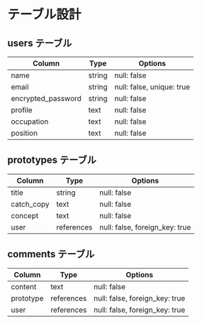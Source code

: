 # テーブル設計

## users テーブル

| Column             | Type   | Options     |
| ------------------ | ------ | ----------- |
| name               | string | null: false |
| email              | string | null: false, unique: true |
| encrypted_password | string | null: false |
| profile            | text   | null: false |
| occupation         | text   | null: false |
| position           | text   | null: false |



## prototypes テーブル

| Column | Type   | Options     |
| ------ | ------ | ----------- |
| title             | string     | null: false |
| catch_copy        | text       | null: false |
| concept           | text       | null: false |
| user              | references | null: false, foreign_key: true |


## comments テーブル

| Column | Type       | Options                        |
| ------ | ---------- | ------------------------------ |
| content        | text       | null: false |
| prototype      | references | null: false, foreign_key: true |
| user           | references | null: false, foreign_key: true |
